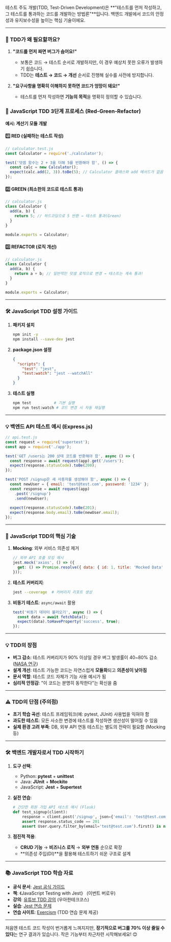 테스트 주도 개발(TDD, Test-Driven Development)은 **"테스트를 먼저 작성하고, 그 테스트를 통과하는 코드를 개발하는 방법론"**입니다. 백엔드 개발에서 코드의 안정성과 유지보수성을 높이는 핵심 기술이에요.

---
### 📌 **TDD가 왜 필요할까요?**
1. **"코드를 먼저 짜면 버그가 숨어요!"**  
   - 보통은 코드 → 테스트 순서로 개발하지만, 이 경우 예상치 못한 오류가 발생하기 쉽습니다.
   - TDD는 **테스트 → 코드 → 개선** 순서로 진행해 실수를 사전에 방지합니다.

2. **"요구사항을 명확히 이해하지 못하면 코드가 엉망이 돼요!"**  
   - 테스트를 먼저 작성하면 **기능의 목적**을 명확히 정의할 수 있습니다.

### 🚀 **JavaScript TDD 3단계 프로세스 (Red-Green-Refactor)**
**예시: 계산기 모듈 개발**
#### 1️⃣ **RED (실패하는 테스트 작성)**
```javascript
// calculator.test.js
const Calculator = require('./calculator');

test('덧셈 함수는 2 + 3을 더해 5를 반환해야 함', () => {
  const calc = new Calculator();
  expect(calc.add(2, 3)).toBe(5); // Calculator 클래스와 add 메서드가 없음 → 테스트 실패(Red)
});
```

#### 2️⃣ **GREEN (최소한의 코드로 테스트 통과)**
```javascript
// calculator.js
class Calculator {
  add(a, b) {
    return 5; // 하드코딩으로 5 반환 → 테스트 통과(Green)
  }
}

module.exports = Calculator;
```

#### 3️⃣ **REFACTOR (로직 개선)**
```javascript
// calculator.js
class Calculator {
  add(a, b) {
    return a + b; // 일반적인 덧셈 로직으로 변경 → 테스트는 계속 통과!
  }
}

module.exports = Calculator;
```

---

### 🛠️ **JavaScript TDD 설정 가이드**
1. **패키지 설치**
   ```bash
   npm init -y
   npm install --save-dev jest
   ```

2. **package.json 설정**
   ```json
   {
     "scripts": {
       "test": "jest",
       "test:watch": "jest --watchAll"
     }
   }
   ```

3. **테스트 실행**
   ```bash
   npm test          # 기본 실행
   npm run test:watch # 코드 변경 시 자동 재실행
   ```

---

### 💡 **백엔드 API 테스트 예시 (Express.js)**
```javascript
// api.test.js
const request = require('supertest');
const app = require('./app');

test('GET /users는 200 상태 코드를 반환해야 함', async () => {
  const response = await request(app).get('/users');
  expect(response.statusCode).toBe(200);
});

test('POST /signup은 새 사용자를 생성해야 함', async () => {
  const newUser = { email: 'test@test.com', password: '1234' };
  const response = await request(app)
    .post('/signup')
    .send(newUser);
  
  expect(response.statusCode).toBe(201);
  expect(response.body.email).toBe(newUser.email);
});
```

---
### 📌 **JavaScript TDD의 핵심 기술**
1. **Mocking**: 외부 서비스 의존성 제거  
   ```javascript
   // 외부 API 호출 모킹 예시
   jest.mock('axios', () => ({
     get: () => Promise.resolve({ data: { id: 1, title: 'Mocked Data' } })
   }));
   ```

2. **테스트 커버리지**:  
   ```bash
   jest --coverage  # 커버리지 리포트 생성
   ```

3. **비동기 테스트**: `async/await` 활용  
   ```javascript
   test('비동기 데이터 불러오기', async () => {
     const data = await fetchData();
     expect(data).toHaveProperty('success', true);
   });
   ```

---
### 💡 **TDD의 장점**
- **버그 감소**: 테스트 커버리지가 90% 이상일 경우 버그 발생률이 40~80% 감소([NASA 연구](https://www.nasa.gov/))  
- **설계 개선**: 테스트 가능한 코드는 자연스럽게 **모듈화**되고 **의존성이 낮아짐**  
- **문서 역할**: 테스트 코드 자체가 기능 사용 예시가 됨  
- **심리적 안정감**: "이 코드는 분명히 동작한다"는 확신을 줌

---
### ⚠️ **TDD의 단점 (주의점)**
- **초기 학습 곡선**: 테스트 프레임워크(예: pytest, JUnit) 사용법을 익혀야 함  
- **과도한 테스트**: 모든 사소한 변경에 테스트를 작성하면 생산성이 떨어질 수 있음  
- **실제 환경 고려 부족**: DB, 외부 API 연동 테스트는 별도의 전략이 필요함 (Mocking 등)

---

### 🛠️ **백엔드 개발자로서 TDD 시작하기**
1. **도구 선택**:  
   - Python: **pytest** + **unittest**  
   - Java: **JUnit** + **Mockito**  
   - JavaScript: **Jest** + **Supertest**

2. **실전 연습**:  
   ```python
   # 간단한 회원 가입 API 테스트 예시 (Flask)
   def test_signup(client):
       response = client.post('/signup', json={'email': 'test@test.com', 'password': '1234'})
       assert response.status_code == 201
       assert User.query.filter_by(email='test@test.com').first() is not None
   ```

3. **점진적 적용**:  
   - **CRUD 기능** → **비즈니스 로직** → **외부 연동** 순으로 확장  
   - **의존성 주입(DI)**을 활용해 테스트하기 쉬운 구조로 설계

---
### 📚 **JavaScript TDD 학습 자료**
- **공식 문서**: [Jest 공식 가이드](https://jestjs.io/docs/getting-started)  
- **책**: 《JavaScript Testing with Jest》 (이번트 버로우)  
- **강의**: [유튜브 TDD 강의](https://youtu.be/FTrp4RALiDQ) (우아한테크코스)  
- **실습**: [Jest 연습 문제](https://github.com/sapegin/jest-cheat-sheet)
- **연습 사이트**: [Exercism](https://exercism.org/) (TDD 연습 문제 제공)

---

처음엔 테스트 코드 작성이 번거롭게 느껴지지만, **장기적으로 버그를 70% 이상 줄일 수 있다**는 연구 결과가 있습니다. 작은 기능부터 차근차련 시작해보세요! 😊
